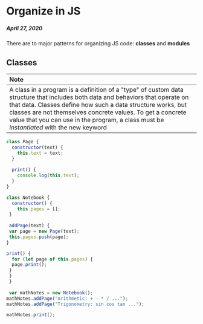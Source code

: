 # Organize in JS
##### April 27, 2020

There are to major patterns for organizing JS code: 
**classes** and **modules**


## Classes

| Note |
| :--- |
| A class in a program is a definition of a "type" of custom data structure that includes both data and behaviors that operate on that data. Classes define how such a data structure works, but classes are not themselves concrete values. To get a concrete value that you can use in the program, a class must be *instantiated* with the new keyword|

```js
class Page {
  constructor(text) {
    this.text = text;
  }
  
  print() {
    console.log(this.text);
  }
}

class Notebook {
  constructor() {
    this.pages = [];
 }
 
 addPage(text) {
 var page = new Page(text);
 this.pages.push(page);
}

print() {
  for (let page of this.pages) {
  page.print();
 }
 }
 }
 
 var mathNotes = new Notebook();
mathNotes.addPage("Arithmetic: + - * / ...");
mathNotes.addPage("Trigonometry: sin cos tan ...");

mathNotes.print();
```
